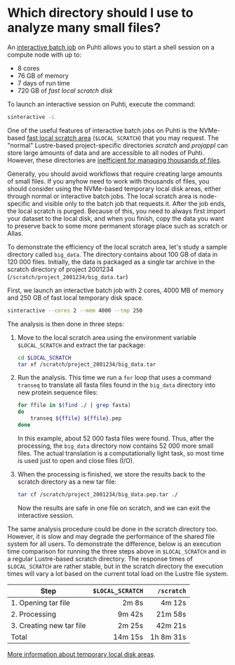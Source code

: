 # Which directory should I use to analyze many small files?
                   
An [interactive batch job](../../computing/running/interactive-usage.md) on
Puhti allows you to start a shell session on a compute node with up to:

* 8 cores
* 76 GB of memory
* 7 days of run time
* 720 GB of *fast local scratch disk*

To launch an interactive session on Puhti, execute the command:

```bash
sinteractive -i
```

One of the useful features of interactive batch jobs on Puhti is the NVMe-based
[fast local scratch area](../../computing/disk.md#temporary-local-disk-areas)
(`$LOCAL_SCRATCH`) that you may request. The "normal" Lustre-based
project-specific directories *scratch* and *projappl* can store large amounts
of data and are accessible to all nodes of Puhti. However, these directories
are
[inefficient for managing thousands of files](../../computing/running/throughput.md#inputoutput-efficiency).

Generally, you should avoid workflows that require creating large amounts of
small files. If you anyhow need to work with thousands of files, you should
consider using the NVMe-based temporary local disk areas, either through normal
or interactive batch jobs. The local scratch area is node-specific and visible
only to the batch job that requests it. After the job ends, the local scratch
is purged. Because of this, you need to always first import your dataset to the
local disk, and when you finish, copy the data you want to preserve back to
some more permanent storage place such as scratch or Allas.

To demonstrate the efficiency of the local scratch area, let's study a sample
directory called `big_data`. The directory contains about 100 GB of data in
120 000 files. Initially, the data is packaged as a single tar archive in the
scratch directory of project 2001234 (`/scratch/project_2001234/big_data.tar`)

First, we launch an interactive batch job with 2 cores, 4000 MB of memory and
250 GB of fast local temporary disk space.

```bash
sinteractive --cores 2 --mem 4000 --tmp 250
```

The analysis is then done in three steps:

1. Move to the local scratch area using the environment variable
   `$LOCAL_SCRATCH` and extract the tar package:
   ```bash
   cd $LOCAL_SCRATCH
   tar xf /scratch/project_2001234/big_data.tar
   ```

2. Run the analysis. This time we run a `for` loop that uses a command
   `transeq` to translate all fasta files found in the `big_data` directory
   into new protein sequence files:
   ```bash
   for ffile in $(find ./ | grep fasta)
   do
       transeq ${ffile} ${ffile}.pep
   done 
   ```
   In this example, about 52 000 fasta files were found. Thus, after the
   processing, the `big_data` directory now contains 52 000 more small files.
   The actual translation is a computationally light task, so most time is used
   just to open and close files (I/O).

3. When the processing is finished, we store the results back to the scratch
   directory as a new tar file:
   ```bash
   tar cf /scratch/project_2001234/big_data.pep.tar ./
   ```
   Now the results are safe in one file on scratch, and we can exit the
   interactive session.

The same analysis procedure could be done in the scratch directory too.
However, it is slow and may degrade the performance of the shared file system
for all users. To demonstrate the difference, below is an execution time
comparison for running the three steps above in `$LOCAL_SCRATCH` and in a
regular Lustre-based scratch directory. The response times of `$LOCAL_SCRATCH`
are rather stable, but in the scratch directory the execution times will vary
a lot based on the current total load on the Lustre file system.

| Step                    | `$LOCAL_SCRATCH` | `/scratch` |
|-------------------------|-----------------:|-----------:|
|1. Opening tar file      | 2m 8s            | 4m 12s     |
|2. Processing            | 9m 42s           | 21m 58s    |
|3. Creating new tar file | 2m 25s           | 42m 21s    |
|Total                    | 14m 15s          | 1h 8m 31s  |

[More information about temporary local disk areas](../../computing/disk.md#temporary-local-disk-areas).
